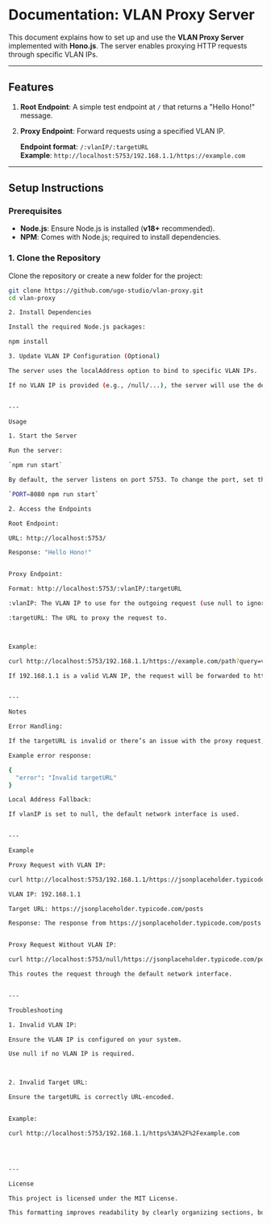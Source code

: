 # Documentation: VLAN Proxy Server

This document explains how to set up and use the **VLAN Proxy Server** implemented with **Hono.js**. The server enables proxying HTTP requests through specific VLAN IPs.

---

## Features

1. **Root Endpoint**: A simple test endpoint at `/` that returns a "Hello Hono!" message.
2. **Proxy Endpoint**: Forward requests using a specified VLAN IP.

   **Endpoint format**: `/:vlanIP/:targetURL`  
   **Example**: `http://localhost:5753/192.168.1.1/https://example.com`

---

## Setup Instructions

### Prerequisites

- **Node.js**: Ensure Node.js is installed (**v18+** recommended).  
- **NPM**: Comes with Node.js; required to install dependencies.

### 1. Clone the Repository

Clone the repository or create a new folder for the project:

```bash
git clone https://github.com/ugo-studio/vlan-proxy.git
cd vlan-proxy

2. Install Dependencies

Install the required Node.js packages:

npm install

3. Update VLAN IP Configuration (Optional)

The server uses the localAddress option to bind to specific VLAN IPs.

If no VLAN IP is provided (e.g., /null/...), the server will use the default network interface.


---

Usage

1. Start the Server

Run the server:

`npm run start`

By default, the server listens on port 5753. To change the port, set the PORT environment variable:

`PORT=8080 npm run start`

2. Access the Endpoints

Root Endpoint:

URL: http://localhost:5753/

Response: "Hello Hono!"


Proxy Endpoint:

Format: http://localhost:5753/:vlanIP/:targetURL

:vlanIP: The VLAN IP to use for the outgoing request (use null to ignore).

:targetURL: The URL to proxy the request to.



Example:

curl http://localhost:5753/192.168.1.1/https://example.com/path?query=value

If 192.168.1.1 is a valid VLAN IP, the request will be forwarded to https://example.com/path?query=value using that IP.


---

Notes

Error Handling:

If the targetURL is invalid or there’s an issue with the proxy request, the server returns an error response.

Example error response:

{
  "error": "Invalid targetURL"
}

Local Address Fallback:

If vlanIP is set to null, the default network interface is used.


---

Example

Proxy Request with VLAN IP:

curl http://localhost:5753/192.168.1.1/https://jsonplaceholder.typicode.com/posts

VLAN IP: 192.168.1.1

Target URL: https://jsonplaceholder.typicode.com/posts

Response: The response from https://jsonplaceholder.typicode.com/posts is streamed back to the client.


Proxy Request Without VLAN IP:

curl http://localhost:5753/null/https://jsonplaceholder.typicode.com/posts

This routes the request through the default network interface.


---

Troubleshooting

1. Invalid VLAN IP:

Ensure the VLAN IP is configured on your system.

Use null if no VLAN IP is required.



2. Invalid Target URL:

Ensure the targetURL is correctly URL-encoded.


Example:

curl http://localhost:5753/192.168.1.1/https%3A%2F%2Fexample.com




---

License

This project is licensed under the MIT License.

This formatting improves readability by clearly organizing sections, bolding important text, and adding consistent spacing.

